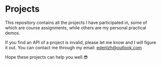 # Projects
This repository contains all the projects I have participated in, some of which are course assignments, while others are my personal practical demos.

If you find an API of a project is invalid, please let me know and I will figure it out. You can contact me through my email: edenlzh@outlook.com

Hope these projects can help you well.😎

